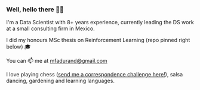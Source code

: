 ### Well, hello there ✌🏻

I'm a Data Scientist with 8+ years experience, currently leading the DS work at a small consulting firm in Mexico.

I did my honours MSc thesis on Reinforcement Learning (repo pinned right below) :mortar_board:

You can 📫 me at mfadurand@gmail.com

I love playing chess ([send me a correspondence challenge here!](https://lichess.org/?user=fleoren#friend)), salsa dancing, gardening and learning languages.

<!--
**m-durand/m-durand** is a ✨ _special_ ✨ repository because its `README.md` (this file) appears on your GitHub profile.

Here are some ideas to get you started:

- 🔭 I’m currently working on ...
-  I’m currently learning ...
- 👯 I’m looking to collaborate on ...
- 🤔 I’m looking for help with ...
-  Ask me about ...
-  How to reach me: ...
- 😄 Pronouns: ...
- ⚡ Fun fact: ...
-->
